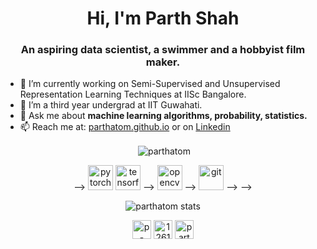 <!--
**parthatom/parthatom** is a ✨ _special_ ✨ repository because its `README.md` (this file) appears on your GitHub profile.

Here are some ideas to get you started:

- 🔭 I’m currently working on ...
- 🌱 I’m currently learning ...
- 👯 I’m looking to collaborate on ...
- 🤔 I’m looking for help with ...
- 💬 Ask me about ...
- 📫 How to reach me: ...
- 😄 Pronouns: ...
- ⚡ Fun fact: ...
-->
<h1 align="center">Hi, I'm Parth Shah</h1>
<h3 align="center">An aspiring data scientist, a swimmer and a hobbyist film maker.</h3>

- 🔭 I’m currently working on Semi-Supervised and Unsupervised Representation Learning Techniques at IISc Bangalore.
- 🌱 I’m a third year undergrad at IIT Guwahati.
- 💬 Ask me about **machine learning algorithms, probability, statistics.**
- 📫 Reach me at: [parthatom.github.io](https://parthatom.github.io) or on [Linkedin](https://www.linkedin.com/in/p-arth-shah/)

<!-- ### Blogs posts -->
<!-- BLOG-POST-LIST:START -->
<!-- BLOG-POST-LIST:END -->

<p align="center">&nbsp;<img align="center" src="https://github-readme-stats.vercel.app/api?username=parthatom&show_icons=true&theme=radical" alt="parthatom" /></p>

<p align="center">
  <! -- <img src="https://devicons.github.io/devicon/devicon.git/icons/python/python-original.svg" alt="python" width="40" height="40"/>-->
  <img src="https://www.vectorlogo.zone/logos/pytorch/pytorch-icon.svg" alt="pytorch" width="40" height="40"/>
  <img src="https://www.vectorlogo.zone/logos/tensorflow/tensorflow-icon.svg" alt="tensorflow" width="40" height="40"/>
  <! --  <img src="https://devicons.github.io/devicon/devicon.git/icons/c/c-original.svg" alt="c" width="40" height="40"/> -->
  <img src="https://www.vectorlogo.zone/logos/opencv/opencv-icon.svg" alt="opencv" width="40" height="40"/>
  <! --<img src="https://devicons.github.io/devicon/devicon.git/icons/cplusplus/cplusplus-original.svg" alt="cplusplus" width="40" height="40"/> -->
  <img src="https://www.vectorlogo.zone/logos/git-scm/git-scm-icon.svg" alt="git" width="40" height="40"/>
  <! -- <img src="https://devicons.github.io/devicon/devicon.git/icons/html5/html5-original-wordmark.svg" alt="html5" width="40" height="40"/>-->
  <! --<img src="https://devicons.github.io/devicon/devicon.git/icons/linux/linux-original.svg" alt="linux" width="40" height="40"/>-->
</p>

<p align="center"><img align="center" src="https://github-readme-stats.vercel.app/api/top-langs/?username=parthatom&layout=compact&theme=radical" alt="parthatom stats" /></p>


<p align="center">
<a href="https://linkedin.com/in/p-arth-shah" target="blank"><img align="center" src="https://cdn.jsdelivr.net/npm/simple-icons@3.0.1/icons/linkedin.svg" alt="p-arth-shah" height="30" width="30" /></a>
<a href="https://stackoverflow.com/users/12613339/parth-shah" target="blank"><img align="center" src="https://cdn.jsdelivr.net/npm/simple-icons@3.0.1/icons/stackoverflow.svg" alt="12613339" height="30" width="30" /></a>
<a href="https://www.kaggle.com/parthshxh" target="blank"><img align="center" src="https://cdn.jsdelivr.net/npm/simple-icons@3.0.1/icons/kaggle.svg" alt="parthshxh" height="30" width="30" /></a>
</p>
